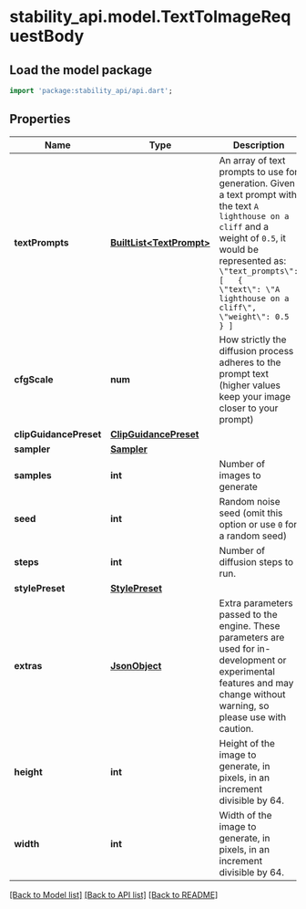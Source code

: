 # stability_api.model.TextToImageRequestBody

## Load the model package
```dart
import 'package:stability_api/api.dart';
```

## Properties
Name | Type | Description | Notes
------------ | ------------- | ------------- | -------------
**textPrompts** | [**BuiltList&lt;TextPrompt&gt;**](TextPrompt.md) | An array of text prompts to use for generation.  Given a text prompt with the text `A lighthouse on a cliff` and a weight of `0.5`, it would be represented as:  ``` \"text_prompts\": [   {     \"text\": \"A lighthouse on a cliff\",     \"weight\": 0.5   } ] ``` | 
**cfgScale** | **num** | How strictly the diffusion process adheres to the prompt text (higher values keep your image closer to your prompt) | [optional] [default to 7]
**clipGuidancePreset** | [**ClipGuidancePreset**](ClipGuidancePreset.md) |  | [optional] 
**sampler** | [**Sampler**](Sampler.md) |  | [optional] 
**samples** | **int** | Number of images to generate | [optional] [default to 1]
**seed** | **int** | Random noise seed (omit this option or use `0` for a random seed) | [optional] [default to 0]
**steps** | **int** | Number of diffusion steps to run. | [optional] [default to 30]
**stylePreset** | [**StylePreset**](StylePreset.md) |  | [optional] 
**extras** | [**JsonObject**](.md) | Extra parameters passed to the engine. These parameters are used for in-development or experimental features and may change without warning, so please use with caution. | [optional] 
**height** | **int** | Height of the image to generate, in pixels, in an increment divisible by 64. | [optional] [default to 512]
**width** | **int** | Width of the image to generate, in pixels, in an increment divisible by 64. | [optional] [default to 512]

[[Back to Model list]](../README.md#documentation-for-models) [[Back to API list]](../README.md#documentation-for-api-endpoints) [[Back to README]](../README.md)


